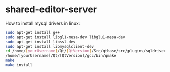 # shared-editor-server
How to install mysql drivers in linux:
```bash
sudo apt-get install g++
sudo apt-get install libgl1-mesa-dev libglu1-mesa-dev
sudo apt-get install libssl-dev
sudo apt-get install libmysqlclient-dev
cd /home/[yourUsername]/Qt/[QtVersion]/Src/qtbase/src/plugins/sqldrivers/mysql
/home/[yourUsername]/Qt/[QtVersion]/gcc/bin/qmake
make
make install
```
